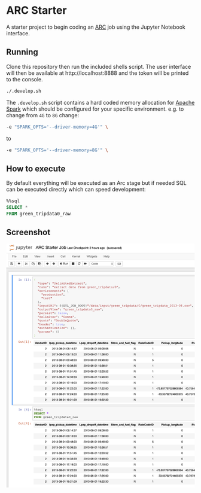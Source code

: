 # ARC Starter

A starter project to begin coding an [ARC](https://github.com/aglenergy/arc) job using the Jupyter Notebook interface.

## Running

Clone this repository then run the included shells script. The user interface will then be available at http://localhost:8888 and the token will be printed to the console.

```bash
./.develop.sh
```

The `.develop.sh` script contains a hard coded memory allocation for [Apache Spark](https://spark.apache.org/) which should be configured for your specific environment. e.g. to change from `4G` to `8G` change:

```bash
-e "SPARK_OPTS='--driver-memory=4G'" \
```

to 

```bash
-e "SPARK_OPTS='--driver-memory=8G'" \
```

## How to execute

By default everything will be executed as an Arc stage but if needed SQL can be executed directly which can speed development:

```sql
%%sql
SELECT * 
FROM green_tripdata0_raw
```

## Screenshot

![ARC in Jupyter Notebooks](./.img/screenshot.png)
